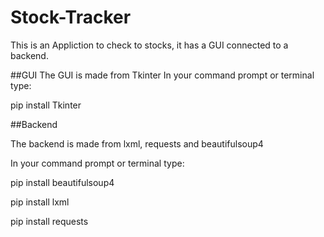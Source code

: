 # Stock-Tracker


This is an Appliction to check to stocks, it has a GUI connected to a backend. 


##GUI
The GUI is made from Tkinter
In your command prompt or terminal type:

pip install Tkinter 

##Backend

The backend is made from lxml, requests and beautifulsoup4

In your command prompt or terminal type:

pip install beautifulsoup4

pip install lxml

pip install requests

